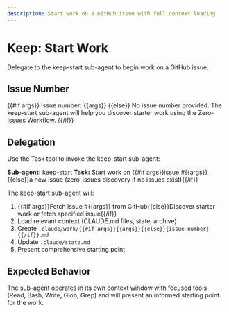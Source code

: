 ```yaml
---
description: Start work on a GitHub issue with full context loading
---
```


# Keep: Start Work

Delegate to the keep-start sub-agent to begin work on a GitHub issue.

## Issue Number

{{#if args}}
Issue number: {{args}}
{{else}}
No issue number provided. The keep-start sub-agent will help you discover starter work using the Zero-Issues Workflow.
{{/if}}

## Delegation

Use the Task tool to invoke the keep-start sub-agent:

**Sub-agent:** keep-start
**Task:** Start work on {{#if args}}issue #{{args}}{{else}}a new issue (zero-issues discovery if no issues exist){{/if}}

The keep-start sub-agent will:
1. {{#if args}}Fetch issue #{{args}} from GitHub{{else}}Discover starter work or fetch specified issue{{/if}}
2. Load relevant context (CLAUDE.md files, state, archive)
3. Create `.claude/work/{{#if args}}{{args}}{{else}}{issue-number}{{/if}}.md`
4. Update `.claude/state.md`
5. Present comprehensive starting point

## Expected Behavior

The sub-agent operates in its own context window with focused tools (Read, Bash, Write, Glob, Grep) and will present an informed starting point for the work.
